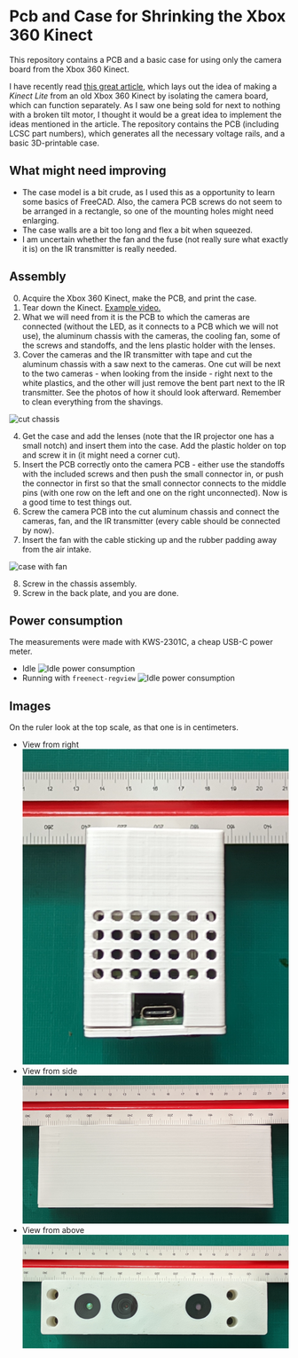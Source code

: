 # Pcb and Case for Shrinking the Xbox 360 Kinect
This repository contains a PCB and a basic case for using only the camera board from the Xbox 360 Kinect.

I have recently read [this great article](https://medium.com/robotics-weekends/how-to-turn-old-kinect-into-a-compact-usb-powered-rgbd-sensor-f23d58e10eb0), which lays out the idea of making a *Kinect Lite* from an old Xbox 360 Kinect by isolating the camera board, which can function separately. As I saw one being sold for next to nothing with a broken tilt motor, I thought it would be a great idea to implement the ideas mentioned in the article. The repository contains the PCB (including LCSC part numbers), which generates all the necessary voltage rails, and a basic 3D-printable case.

## What might need improving
- The case model is a bit crude, as I used this as a opportunity to learn some basics of FreeCAD. Also, the camera PCB screws do not seem to be arranged in a rectangle, so one of the mounting holes might need enlarging.
- The case walls are a bit too long and flex a bit when squeezed.
- I am uncertain whether the fan and the fuse (not really sure what exactly it is) on the IR transmitter is really needed.

## Assembly
0. Acquire the Xbox 360 Kinect, make the PCB, and print the case.
1. Tear down the Kinect. [Example video.](https://youtu.be/PgViFpEWwBA)
2. What we will need from it is the PCB to which the cameras are connected (without the LED, as it connects to a PCB which we will not use), the aluminum chassis with the cameras, the cooling fan, some of the screws and standoffs, and the lens plastic holder with the lenses.
3. Cover the cameras and the IR transmitter with tape and cut the aluminum chassis with a saw next to the cameras. One cut will be next to the two cameras - when looking from the inside - right next to the white plastics, and the other will just remove the bent part next to the IR transmitter. See the photos of how it should look afterward. Remember to clean everything from the shavings.

![cut chassis](https://github.com/vojtapl/xbox360-kinect-lite/blob/main/images/cut%20chassis.png?raw=true)

4. Get the case and add the lenses (note that the IR projector one has a small notch) and insert them into the case. Add the plastic holder on top and screw it in (it might need a corner cut).
5. Insert the PCB correctly onto the camera PCB - either use the standoffs with the included screws and then push the small connector in, or push the connector in first so that the small connector connects to the middle pins (with one row on the left and one on the right unconnected). Now is a good time to test things out.
6. Screw the camera PCB into the cut aluminum chassis and connect the cameras, fan, and the IR transmitter (every cable should be connected by now).
7. Insert the fan with the cable sticking up and the rubber padding away from the air intake.

![case with fan](https://github.com/vojtapl/xbox360-kinect-lite/blob/main/images/case%20with%20fan.png?raw=true)

8. Screw in the chassis assembly.
9. Screw in the back plate, and you are done.

## Power consumption
The measurements were made with KWS-2301C, a cheap USB-C power meter.
- Idle
![Idle power consumption](https://github.com/vojtapl/xbox360-kinect-lite/blob/main/images/power%20consumption%20idle.png?raw=true)
- Running with `freenect-regview`
![Idle power consumption](https://github.com/vojtapl/xbox360-kinect-lite/blob/main/images/power%20consumption%20running.png?raw=true)

## Images
On the ruler look at the top scale, as that one is in centimeters.
- View from right
![View from right](https://github.com/vojtapl/xbox360-kinect-lite/blob/main/images/view%20from%20right.png?raw=true)
- View from side
![View from side](https://github.com/vojtapl/xbox360-kinect-lite/blob/main/images/view%20from%20side.png?raw=true)
- View from above
![View from above](https://github.com/vojtapl/xbox360-kinect-lite/blob/main/images/view%20from%20above.png?raw=true)

